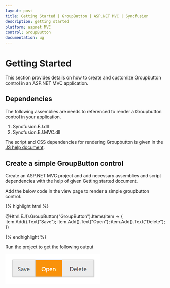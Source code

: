 ```yaml
---
layout: post
title: Getting Started | GroupButton | ASP.NET MVC | Syncfusion
description: getting started
platform: aspnet MVC
control: GroupButton
documentation: ug
---
```


# Getting Started

This section provides details on how to create and customize Groupbutton control in an ASP.NET MVC application.

## Dependencies

The following assemblies are needs to referenced to render a Groupbutton control in your application.

1. Syncfusion.EJ.dll
2. Syncfusion.EJ.MVC.dll

The script and CSS dependencies for rendering Groupbutton is given in the [JS help document](https://help.syncfusion.com/js/groupbutton/getting-started#a-new-html-document-and-required-codes).

## Create a simple GroupButton control

Create an ASP.NET MVC project and add necessary assemblies and script dependencies with the help of given Getting started document.

Add the below code in the view page to render a simple groupbutton control.

{% highlight html %}

 @Html.EJ().GroupButton("GroupButton").Items(item =>
{
item.Add().Text("Save");
item.Add().Text("Open");
item.Add().Text("Delete");
})

{% endhighlight %}

Run the project to get the following output

![](Getting-Started_images/grpbtn.png)

